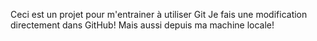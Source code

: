 Ceci est un projet pour m'entrainer à utiliser Git
Je fais une modification directement dans GitHub!
Mais aussi depuis ma machine locale!
